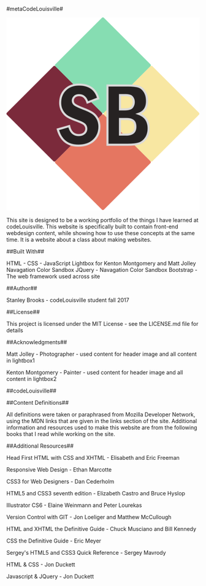 #metaCodeLouisville#

![alt text](https://github.com/StanleyBrooks/StanleyBrooks.github.io/blob/master/img/personalLogo.svg "MetaCode Louisville")

This site is designed to be a working portfolio of the things I have learned at codeLouisville. This website is specifically built to contain front-end webdesign content, while showing how to use these concepts at the same time. It is a website about a class about making websites.

##Built With##

HTML - CSS - JavaScript
Lightbox for Kenton Montgomery and Matt Jolley 
Navagation Color Sandbox JQuery - Navagation Color Sandbox 
Bootstrap - The web framework used across site

##Author##

Stanley Brooks - codeLouisville student fall 2017

##License##

This project is licensed under the MIT License - see the LICENSE.md file for details

##Acknowledgments##

Matt Jolley - Photographer - used content for header image and all content in lightbox1

Kenton Montgomery - Painter - used content for header image and all content in lightbox2

##codeLouisville##

##Content Definitions##

All definitions were taken or paraphrased from Mozilla Developer Network, using the MDN links that are given in the links section of the site.  Additional information and resources used to make this website are from the following books that I read while working on the site.

##Additional Resources##

Head First HTML with CSS and XHTML - Elisabeth and Eric Freeman

Responsive Web Design - Ethan Marcotte

CSS3 for Web Designers - Dan Cederholm

HTML5 and CSS3 seventh edition - Elizabeth Castro and Bruce Hyslop

Illustrator CS6 - Elaine Weinmann and Peter Lourekas

Version Control with GIT - Jon Loeliger and Matthew McCullough

HTML and XHTML the Definitive Guide - Chuck Musciano and Bill Kennedy

CSS the Definitive Guide - Eric Meyer

Sergey's HTML5 and CSS3 Quick Reference - Sergey Mavrody

HTML & CSS - Jon Duckett

Javascript & JQuery - Jon Duckett
